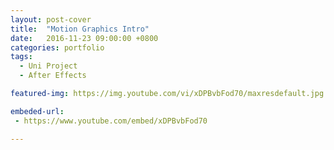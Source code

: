 ```yaml
---
layout: post-cover
title:  "Motion Graphics Intro"
date:   2016-11-23 09:00:00 +0800
categories: portfolio
tags:
  - Uni Project
  - After Effects

featured-img: https://img.youtube.com/vi/xDPBvbFod70/maxresdefault.jpg

embeded-url:
 - https://www.youtube.com/embed/xDPBvbFod70

---
```


